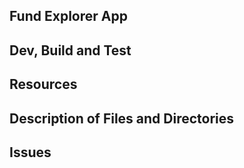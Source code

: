 ## Fund Explorer  App

## Dev, Build and Test


## Resources


## Description of Files and Directories


## Issues


